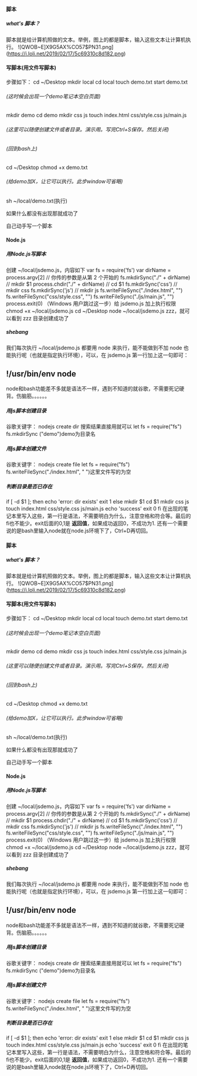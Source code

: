#### 脚本
##### what's 脚本？
脚本就是给计算机照做的文本。举例，图上的都是脚本，输入这些文本让计算机执行。
![QWOB~E]X9G5AX%CO57$PN31.png](https://i.loli.net/2019/02/17/5c69310c8d182.png)
#### 写脚本(用文件写脚本)
步骤如下：
cd ~/Desktop
mkdir local
cd local
touch demo.txt
start demo.txt
###### (这时候会出现一个demo笔记本空白页面)
mkdir demo
cd demo
mkdir css js
touch index.html
css/style.css 
js/main.js
###### (这里可以随便创建文件或者目录。演示用。写完Ctrl+S保存。然后关闭)
###### (回到bash上)
cd ~/Desktop
chmod +x demo.txt
###### (给demo加X，让它可以执行。此步window可省略)
sh ~/local/demo.txt(执行)

如果什么都没有出现那就成功了

自己动手写一个脚本

#### Node.js
##### 用Node.js写脚本
创建 ~/local/jsdemo.js，内容如下
var fs = require('fs')
var dirName = process.argv[2] // 你传的参数是从第 2 个开始的
fs.mkdirSync("./" + dirName) // mkdir $1
process.chdir("./" + dirName) // cd $1
fs.mkdirSync('css') // mkdir css
fs.mkdirSync('js') // mkdir js
fs.writeFileSync("./index.html", "")
fs.writeFileSync("css/style.css", "")
fs.writeFileSync("./js/main.js", "")
process.exit(0)
（Windows 用户跳过这一步）给 jsdemo.js 加上执行权限 chmod +x ~/local/jsdemo.js
cd ~/Desktop
node ~/local/jsdemo.js zzz，就可以看到 zzz 目录创建成功了
##### shebang
我们每次执行 ~/local/jsdemo.js 都要用 node 来执行，能不能做到不加 node 也能执行呢（也就是指定执行环境），可以，在 jsdemo.js 第一行加上这一句即可：
## !/usr/bin/env node
node和bash功能差不多就是语法不一样，遇到不知道的就谷歌，不需要死记硬背。伤脑筋。。。。。。
##### 用js脚本创建目录
谷歌关键字： nodejs create dir 搜索结果直接用就可以
let fs = require("fs")
fs.mkdirSync ("demo")demo为目录名
##### 用js脚本创建文件
谷歌关键字： nodejs create file
let fs = require("fs")
fs.writeFileSync("./index.html", " ")这里文件写的为空
##### 判断目录是否已存在
if [ -d $1 ]; then
  echo 'error: dir exists'
  exit 1
else
  mkdir $1
  cd $1
  mkdir css js
  touch index.html css/style.css js/main.js
  echo 'success'
  exit 0
fi
在出现的笔记本里写入这些，第一行是语法，不需要明白为什么，注意空格和符合等。最后的fi也不能少。exit后面的0,1是 **返回值**，如果成功返回0，不成功为1.
还有一个需要说的是bash里输入node就在node.js环境下了，Ctrl+D再切回。
#### 脚本
##### what's 脚本？
脚本就是给计算机照做的文本。举例，图上的都是脚本，输入这些文本让计算机执行。
![QWOB~E]X9G5AX%CO57$PN31.png](https://i.loli.net/2019/02/17/5c69310c8d182.png)
#### 写脚本(用文件写脚本)
步骤如下：
cd ~/Desktop
mkdir local
cd local
touch demo.txt
start demo.txt
###### (这时候会出现一个demo笔记本空白页面)
mkdir demo
cd demo
mkdir css js
touch index.html
css/style.css 
js/main.js
###### (这里可以随便创建文件或者目录。演示用。写完Ctrl+S保存。然后关闭)
###### (回到bash上)
cd ~/Desktop
chmod +x demo.txt
###### (给demo加X，让它可以执行。此步window可省略)
sh ~/local/demo.txt(执行)

如果什么都没有出现那就成功了

自己动手写一个脚本

#### Node.js
##### 用Node.js写脚本
创建 ~/local/jsdemo.js，内容如下
var fs = require('fs')
var dirName = process.argv[2] // 你传的参数是从第 2 个开始的
fs.mkdirSync("./" + dirName) // mkdir $1
process.chdir("./" + dirName) // cd $1
fs.mkdirSync('css') // mkdir css
fs.mkdirSync('js') // mkdir js
fs.writeFileSync("./index.html", "")
fs.writeFileSync("css/style.css", "")
fs.writeFileSync("./js/main.js", "")
process.exit(0)
（Windows 用户跳过这一步）给 jsdemo.js 加上执行权限 chmod +x ~/local/jsdemo.js
cd ~/Desktop
node ~/local/jsdemo.js zzz，就可以看到 zzz 目录创建成功了
##### shebang
我们每次执行 ~/local/jsdemo.js 都要用 node 来执行，能不能做到不加 node 也能执行呢（也就是指定执行环境），可以，在 jsdemo.js 第一行加上这一句即可：
## !/usr/bin/env node
node和bash功能差不多就是语法不一样，遇到不知道的就谷歌，不需要死记硬背。伤脑筋。。。。。。
##### 用js脚本创建目录
谷歌关键字： nodejs create dir 搜索结果直接用就可以
let fs = require("fs")
fs.mkdirSync ("demo")demo为目录名
##### 用js脚本创建文件
谷歌关键字： nodejs create file
let fs = require("fs")
fs.writeFileSync("./index.html", " ")这里文件写的为空
##### 判断目录是否已存在
if [ -d $1 ]; then
  echo 'error: dir exists'
  exit 1
else
  mkdir $1
  cd $1
  mkdir css js
  touch index.html css/style.css js/main.js
  echo 'success'
  exit 0
fi
在出现的笔记本里写入这些，第一行是语法，不需要明白为什么，注意空格和符合等。最后的fi也不能少。exit后面的0,1是 **返回值**，如果成功返回0，不成功为1.
还有一个需要说的是bash里输入node就在node.js环境下了，Ctrl+D再切回。

